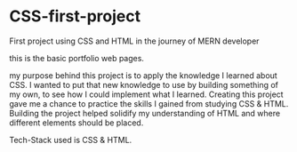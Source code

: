 # CSS-first-project
First project using CSS and HTML in the journey of MERN developer

this is the basic portfolio web pages.

my purpose behind this project is to apply the knowledge I learned about CSS. I wanted to put that new knowledge to use by building something of my own, to see how I could implement what I learned. Creating this project gave me a chance to practice the skills I gained from studying CSS & HTML. Building the project helped solidify my understanding of HTML and where different elements should be placed.

Tech-Stack used is CSS & HTML.
